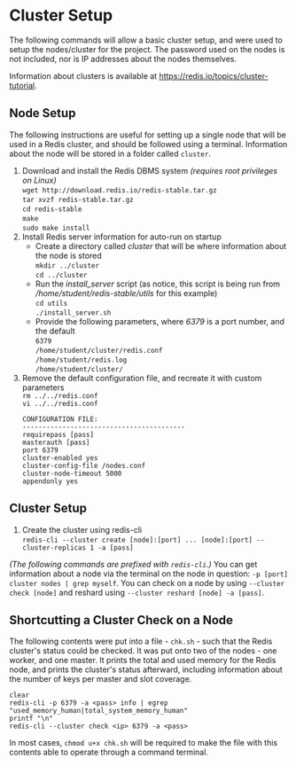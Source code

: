 # Cluster Setup
The following commands will allow a basic cluster setup, and were used to setup the nodes/cluster for the project. The password used on the nodes is not included, nor is IP addresses about the nodes themselves.

Information about clusters is available at https://redis.io/topics/cluster-tutorial.

## Node Setup
The following instructions are useful for setting up a single node that will be used in a Redis cluster, and should be followed using a terminal. Information about the node will be stored in a folder called `cluster`.

1. Download and install the Redis DBMS system _(requires root privileges on Linux)_
  <br />`wget http://download.redis.io/redis-stable.tar.gz`
  <br />`tar xvzf redis-stable.tar.gz`
  <br />`cd redis-stable`
  <br /> `make`
  <br /> `sudo make install`
2. Install Redis server information for auto-run on startup
    + Create a directory called _cluster_ that will be where information about the node is stored
      <br />`mkdir ../cluster`
      <br />`cd ../cluster`
    + Run the _install\_server_ script (as notice, this script is being run from _/home/student/redis-stable/utils_ for this example)
      <br />`cd utils`
      <br />`./install_server.sh`
    + Provide the following parameters, where _6379_ is a port number, and the default
      <br />`6379`
      <br />`/home/student/cluster/redis.conf`
      <br />`/home/student/redis.log`
      <br />`/home/student/cluster/`
3. Remove the default configuration file, and recreate it with custom parameters
  <br />`rm ../../redis.conf`
  <br />`vi ../../redis.conf`
    ```
    CONFIGURATION FILE:
    -----------------------------------------
    requirepass [pass]
    masterauth [pass]
    port 6379
    cluster-enabled yes
    cluster-config-file /nodes.conf
    cluster-node-timeout 5000
    appendonly yes
    ```

## Cluster Setup
1. Create the cluster using redis-cli
  <br />`redis-cli --cluster create [node]:[port] ... [node]:[port] --cluster-replicas 1 -a [pass]`

_(The following commands are prefixed with `redis-cli`.)_ You can get information about a node via the terminal on the node in question: `-p [port] cluster nodes | grep myself`. You can check on a node by using `--cluster check [node]` and reshard using `--cluster reshard [node] -a [pass]`.

## Shortcutting a Cluster Check on a Node
The following contents were put into a file - `chk.sh` - such that the Redis cluster's status could be checked. It was put onto two of the nodes - one worker, and one master. It prints the total and used memory for the Redis node, and prints the cluster's status afterward, including information about the number of keys per master and slot coverage.

```
clear
redis-cli -p 6379 -a <pass> info | egrep "used_memory_human|total_system_memory_human"
printf "\n"
redis-cli --cluster check <ip> 6379 -a <pass>
```

In most cases, `chmod u+x chk.sh` will be required to make the file with this contents able to operate through a command terminal.